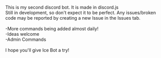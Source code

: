 This is my second discord bot. It is made in discord.js<br />
Still in development, so don't expect it to be perfect. Any issues/broken code may be reported by creating a new Issue in the Issues tab.<br />
<br />
-More commands being added almost daily!<br />
-Ideas welcome<br />
-Admin Commands<br />
<br />
I hope you'll give Ice Bot a try!